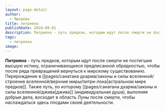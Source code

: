 ```yaml
---
layout: page-detail
author:
  - Яшодеви
title: питрияна
publishDate: 2024-09-01
description: Питрияна - путь предков, которым идут после смерти не постигшие высшую истину, ограничивающиеся предписанной обрядностью, чтобы после ряда превращений вернуться к мирскому существованию; перерождение в астральном мире предков. Также путь, по которому джива (индивидуальная душа), выполняя добрые дела, восходит в область Луны после смерти, чтобы наслаждаться здесь плодами своей деятельности.
tags:
  - питрияна
image:
---
```

**Питрияна** - путь предков, которым идут после смерти не постигшие высшую истину, ограничивающиеся предписанной обрядностью, чтобы после ряда превращений вернуться к мирскому существованию. Перерождение в [[pages/санатана дхарма/законы и силы вселенной/строение вселенной/верхние миры/питри-лока|астральном мире предков]]. Также путь, по которому [[pages/санатана дхарма/законы и силы вселенной/джива|джива]] (индивидуальная душа), выполняя добрые дела, восходит в область Луны после смерти, чтобы наслаждаться здесь плодами своей деятельности.

